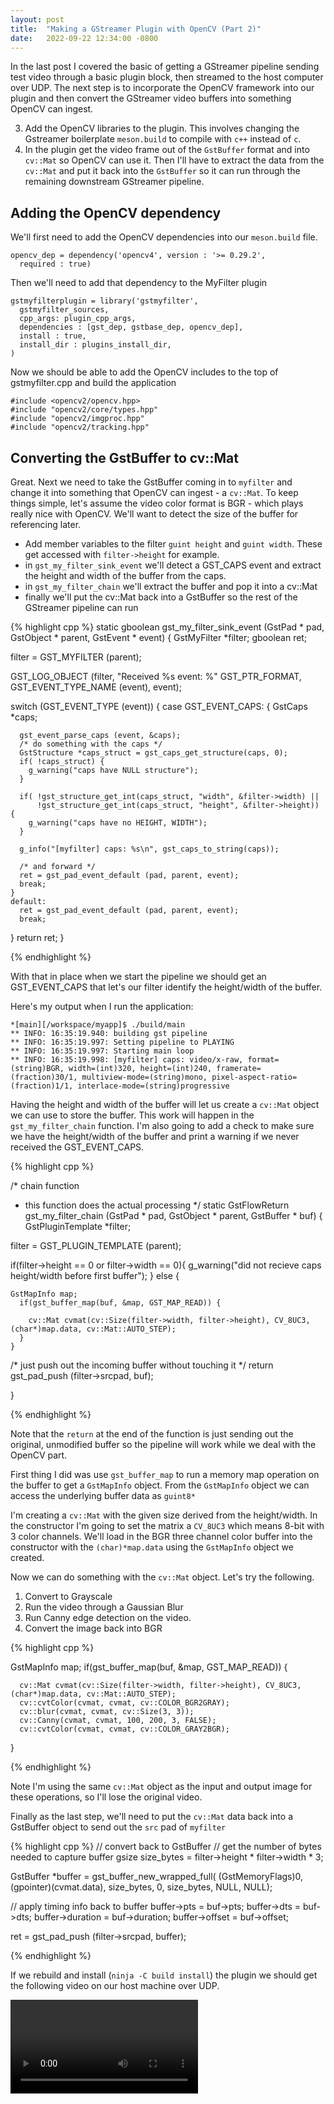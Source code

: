 ```yaml
---
layout: post
title:  "Making a GStreamer Plugin with OpenCV (Part 2)"
date:   2022-09-22 12:34:00 -0800
---
```

In the last post I covered the basic of getting a GStreamer pipeline sending test video through a basic plugin block, then streamed to the host computer over UDP.  The next step is to incorporate the OpenCV framework into our plugin and then convert the GStreamer video buffers into something OpenCV can ingest.

3. Add the OpenCV libraries to the plugin.  This involves changing the Gstreamer boilerplate `meson.build` to compile with `c++` instead of `c`.
4. In the plugin get the video frame out of the `GstBuffer` format and into `cv::Mat` so OpenCV can use it.  Then I'll have to extract the data from the `cv::Mat` and put it back into the `GstBuffer` so it can run through the remaining downstream GStreamer pipeline.

## Adding the OpenCV dependency

We'll first need to add the OpenCV dependencies into our `meson.build` file.

```
opencv_dep = dependency('opencv4', version : '>= 0.29.2',
  required : true)
```

Then we'll need to add that dependency to the MyFilter plugin

```
gstmyfilterplugin = library('gstmyfilter',
  gstmyfilter_sources,
  cpp_args: plugin_cpp_args,
  dependencies : [gst_dep, gstbase_dep, opencv_dep],
  install : true,
  install_dir : plugins_install_dir,
)
```

Now we should be able to add the OpenCV includes to the top of gstmyfilter.cpp and build the application

```
#include <opencv2/opencv.hpp>
#include "opencv2/core/types.hpp"
#include "opencv2/imgproc.hpp"
#include "opencv2/tracking.hpp"
```

## Converting the GstBuffer to cv::Mat

Great.  Next we need to take the GstBuffer coming in to `myfilter` and change it into something that OpenCV can ingest - a `cv::Mat`.  To keep things simple, let's assume the video color format is BGR - which plays really nice with OpenCV.  We'll want to detect the size of the buffer for referencing later.

* Add member variables to the filter `guint height` and `guint width`.  These get accessed with `filter->height` for example.
* in `gst_my_filter_sink_event` we'll detect a GST_CAPS event and extract the height and width of the buffer from the caps.
* in `gst_my_filter_chain` we'll extract the buffer and pop it into a cv::Mat
* finally we'll put the cv::Mat back into a GstBuffer so the rest of the GStreamer pipeline can run



{% highlight cpp %}
static gboolean
gst_my_filter_sink_event (GstPad * pad, GstObject * parent,
    GstEvent * event)
{
  GstMyFilter *filter;
  gboolean ret;

  filter = GST_MYFILTER (parent);

  GST_LOG_OBJECT (filter, "Received %s event: %" GST_PTR_FORMAT,
      GST_EVENT_TYPE_NAME (event), event);

  switch (GST_EVENT_TYPE (event)) {
    case GST_EVENT_CAPS:
    {
      GstCaps *caps;

      gst_event_parse_caps (event, &caps);
      /* do something with the caps */
      GstStructure *caps_struct = gst_caps_get_structure(caps, 0);
      if( !caps_struct) {
        g_warning("caps have NULL structure");
      }

      if( !gst_structure_get_int(caps_struct, "width", &filter->width) ||
          !gst_structure_get_int(caps_struct, "height", &filter->height)) {
        g_warning("caps have no HEIGHT, WIDTH");
      }

      g_info("[myfilter] caps: %s\n", gst_caps_to_string(caps));

      /* and forward */
      ret = gst_pad_event_default (pad, parent, event);
      break;
    }
    default:
      ret = gst_pad_event_default (pad, parent, event);
      break;
  }
  return ret;
}

{% endhighlight %}

With that in place when we start the pipeline we should get an GST_EVENT_CAPS that let's our filter identify the height/width of the buffer.

Here's my output when I run the application:

```
*[main][/workspace/myapp]$ ./build/main
** INFO: 16:35:19.940: building gst pipeline
** INFO: 16:35:19.997: Setting pipeline to PLAYING
** INFO: 16:35:19.997: Starting main loop
** INFO: 16:35:19.998: [myfilter] caps: video/x-raw, format=(string)BGR, width=(int)320, height=(int)240, framerate=(fraction)30/1, multiview-mode=(string)mono, pixel-aspect-ratio=(fraction)1/1, interlace-mode=(string)progressive
```

Having the height and width of the buffer will let us create a `cv::Mat` object we can use to store the buffer.  This work will happen in the `gst_my_filter_chain` function. I'm also going to add a check to make sure we have the height/width of the buffer and print a warning if we never received the GST_EVENT_CAPS.


{% highlight cpp %}

/* chain function
 * this function does the actual processing
 */
static GstFlowReturn
gst_my_filter_chain (GstPad * pad, GstObject * parent, GstBuffer * buf)
{
  GstPluginTemplate *filter;

  filter = GST_PLUGIN_TEMPLATE (parent);


  if(filter->height == 0 or filter->width == 0){
      g_warning("did not recieve caps height/width before first buffer");
    } else {

    GstMapInfo map;
      if(gst_buffer_map(buf, &map, GST_MAP_READ)) {

        cv::Mat cvmat(cv::Size(filter->width, filter->height), CV_8UC3, (char*)map.data, cv::Mat::AUTO_STEP);
      }
    }

  /* just push out the incoming buffer without touching it */
  return gst_pad_push (filter->srcpad, buf);

}

{% endhighlight %}

Note that the `return` at the end of the function is just sending out the original, unmodified buffer so the pipeline will work while we deal with the OpenCV part.

First thing I did was use `gst_buffer_map` to run a memory map operation on the buffer to get a `GstMapInfo` object.
From the `GstMapInfo` object we can access the underlying buffer data as `guint8*`

I'm creating a `cv::Mat` with the given size derived from the height/width. In the constructor I'm going to set the matrix a `CV_8UC3` which means 8-bit with 3 color channels.  We'll load in the BGR three channel color buffer into the constructor with the `(char)*map.data` using the `GstMapInfo` object we created.

Now we can do something with the `cv::Mat` object.  Let's try the following.

1. Convert to Grayscale
2. Run the video through a Gaussian Blur
3. Run Canny edge detection on the video.
4. Convert the image back into BGR

{% highlight cpp %}

  GstMapInfo map;
  if(gst_buffer_map(buf, &map, GST_MAP_READ)) {

      cv::Mat cvmat(cv::Size(filter->width, filter->height), CV_8UC3, (char*)map.data, cv::Mat::AUTO_STEP);
      cv::cvtColor(cvmat, cvmat, cv::COLOR_BGR2GRAY);
      cv::blur(cvmat, cvmat, cv::Size(3, 3));
      cv::Canny(cvmat, cvmat, 100, 200, 3, FALSE);
      cv::cvtColor(cvmat, cvmat, cv::COLOR_GRAY2BGR);
  }

{% endhighlight %}

Note I'm using the same `cv::Mat` object as the input and output image for these operations, so I'll lose the original video.

Finally as the last step, we'll need to put the `cv::Mat` data back into a GstBuffer object to send out the `src` pad of `myfilter`


{% highlight cpp %}
// convert back to GstBuffer
// get the number of bytes needed to capture buffer
gsize size_bytes = filter->height * filter->width * 3;

GstBuffer *buffer = gst_buffer_new_wrapped_full( (GstMemoryFlags)0,
   (gpointer)(cvmat.data), size_bytes, 0, size_bytes, NULL, NULL);

// apply timing info back to buffer
buffer->pts = buf->pts;
buffer->dts = buf->dts;
buffer->duration = buf->duration;
buffer->offset = buf->offset;

ret =  gst_pad_push (filter->srcpad, buffer);

{% endhighlight %}

If we rebuild and install (`ninja -C build install`) the plugin we should get the following video on our host machine over UDP.


![](/assets/mov/ball-udp-canny.mov)









